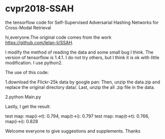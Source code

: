 # cvpr2018-SSAH
the tensorflow code for Self-Supervised Adversarial Hashing Networks for Cross-Modal Retrieval

hi,everyone.The original code comes from the work https://github.com/lelan-li/SSAH.

I modify the method of reading the data and some small bug I think. The version of tensorflow is 1.4.1. I do not try others, but I think it is ok with little modification. I use python2.

The use of this code:

1.download the Flickr-25k data by google pan:
Then, unzip the data.zip and replace the original directory data/. Last, unzip the all .zip file in the data. 

2.python Main.py

Lastly, I get the result:

test map: map(i->t): 0.794, map(t->i): 0.797
test map: map(t->t): 0.766, map(i->i): 0.828


Welcome everyone to give suggestions and supplements. Thanks
